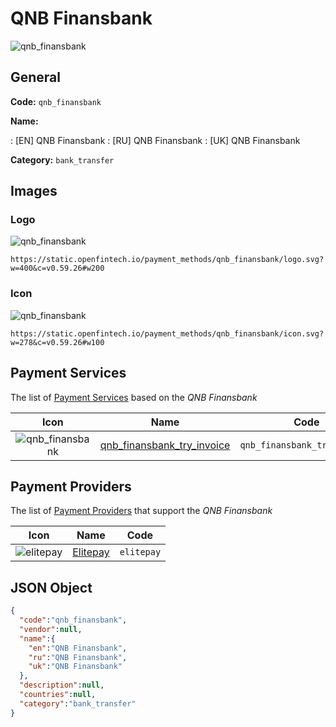 
# QNB Finansbank 
![qnb_finansbank](https://static.openfintech.io/payment_methods/qnb_finansbank/logo.svg?w=400&c=v0.59.26#w200)  

## General 
**Code:** `qnb_finansbank` 
 
**Name:** 
 
:	[EN] QNB Finansbank 
:	[RU] QNB Finansbank 
:	[UK] QNB Finansbank 
 
**Category:** `bank_transfer` 
 

## Images 

### Logo 
![qnb_finansbank](https://static.openfintech.io/payment_methods/qnb_finansbank/logo.svg?w=400&c=v0.59.26#w200)  

```
https://static.openfintech.io/payment_methods/qnb_finansbank/logo.svg?w=400&c=v0.59.26#w200
```  

### Icon 
![qnb_finansbank](https://static.openfintech.io/payment_methods/qnb_finansbank/icon.svg?w=278&c=v0.59.26#w100)  

```
https://static.openfintech.io/payment_methods/qnb_finansbank/icon.svg?w=278&c=v0.59.26#w100
```  

## Payment Services 
 
The list of [Payment Services](/payment-services/) based on the _QNB Finansbank_ 

|Icon|Name|Code| 
|:---:|:---:|:---:| 
|![qnb_finansbank](https://static.openfintech.io/payment_methods/qnb_finansbank/icon.svg?w=278&c=v0.59.26#w100) |[qnb_finansbank_try_invoice](/payment-services/qnb_finansbank_try_invoice/)|`qnb_finansbank_try_invoice`| 
 

## Payment Providers 
 
The list of [Payment Providers](/payment-providers/) that support the _QNB Finansbank_ 

|Icon|Name|Code| 
|:---:|:---:|:---:| 
|![elitepay](https://static.openfintech.io/payment_providers/elitepay/icon.png?w=278&c=v0.59.26#w100) |[Elitepay](/payment-providers/elitepay/)|`elitepay`| 
 

## JSON Object 

```json
{
  "code":"qnb_finansbank",
  "vendor":null,
  "name":{
    "en":"QNB Finansbank",
    "ru":"QNB Finansbank",
    "uk":"QNB Finansbank"
  },
  "description":null,
  "countries":null,
  "category":"bank_transfer"
}
```  
